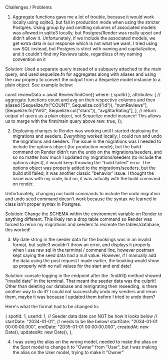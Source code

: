 Challenges / Problems

1. Aggregate functions gave me a lot of trouble, because it would work locally using sqlite3, but fail in production mode when using the stricter Postgres. Using group by and omitting columns of associated models was allowed in sqlite3 locally, but Postgres/Render was really upset and didn't allow it. Unfortunately, if we include the associated models, we get extra data in our response which is not what we want.
   I tried using raw SQL instead, but Postgres is strict with naming and capitalization, and it couldn't find my Reviews table, regardless of my naming convention on it

Solution: Used a separate query instead of a subquery attached to the main query, and used sequelize.fn for aggregates along with aliases and using the raw propery to convert the output from a Sequelize model instance to a plain object. See example below:

const reviewData = await Review.findOne({
where: { spotId },
attributes: [
// aggregate functions count and avg on their respective columns and then aliased
[Sequelize.fn("COUNT", Sequelize.col("id")), "numReviews"],
[Sequelize.fn("AVG", Sequelize.col("stars")), "avgStarRating"],
],
// return output of query as a plain object, not Sequelize model instance! This allows us to merge with the first/main query above
raw: true,
});

2. Deploying changes to Render was working until I started deploying the migrations and seeders. Everything worked locally, I could run and undo the migrations and seeders. The issue in the migrations was I needed to include the options object (for production mode), but the build command on Render didn't run the undo on the migrations/seeders, and so no matter how much I updated my migrations/seeders (to include the options object), it would keep throwing the "build failed" error. The options object was properly added to the migrations/seeders, but the build still failed, it was another classic "behavior' issue. I thought the issue was with my code, but no, it was actually with the build command on render.

Unfortunately, changing our build commands to include the undo migration and undo seed command doesn't work because the syntax we learned in class isn't proper syntax in Postgres.

Solution: Change the SCHEMA within the environment variable on Render to anything different. This likely ran a drop table command so Render was forced to rerun my migrations and seeders to recreate the tables/database, this worked!

3. My date string in the seeder data for the bookings was in an invalid format, but sqlite3 wouldn't throw an error, and displays it properly when I use raw sql in the terminal / command line, however postman kept saying the seed data had a null value. However, if I manually add the data using the post request I made earlier, the booking would show up properly with no null values for the start and end date!

Solution: console logging in the endpoint after the .findAll() method showed "invalid date" in the terminal. That meant the seeder data was the culprit! Other than deleting our database and remigrating then reseeding, is there another way to do it? I could not successfully undo my seeders and rerun them, maybe it was because I updated them before I tried to undo them?

Here's what the format had to be changed to:

{
spotId: 1,
userId: 1,
// Seeder data date can NOT be how it looks below
// startDate: "2034-01-01",
// needs to be like below!
startDate: "2034-01-01 00:00:00.000",
endDate: "2035-01-01 00:00:00.000",
createdAt: new Date(),
updatedAt: new Date(),
},

4. I was using the alias on the wrong model, needed to make the alias on the Spot model to change it to "Owner" from "User", but I was making the alias on the User model, trying to make it "Owner"
